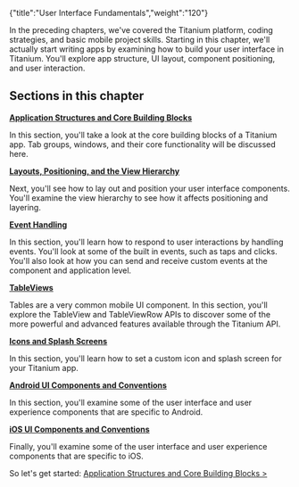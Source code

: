 {"title":"User Interface Fundamentals","weight":"120"}

In the preceding chapters, we've covered the Titanium platform, coding strategies, and basic mobile project skills. Starting in this chapter, we'll actually start writing apps by examining how to build your user interface in Titanium. You'll explore app structure, UI layout, component positioning, and user interaction.

## Sections in this chapter

**[Application Structures and Core Building Blocks](/docs/appc/Titanium_SDK/Titanium_SDK_How-tos/User_Interface_Fundamentals/Application_Structures_and_Core_Building_Blocks/)**

In this section, you'll take a look at the core building blocks of a Titanium app. Tab groups, windows, and their core functionality will be discussed here.

**[Layouts, Positioning, and the View Hierarchy](/docs/appc/Titanium_SDK/Titanium_SDK_How-tos/User_Interface_Fundamentals/Layouts_Positioning_and_the_View_Hierarchy/)**

Next, you'll see how to lay out and position your user interface components. You'll examine the view hierarchy to see how it affects positioning and layering.

**[Event Handling](/docs/appc/Titanium_SDK/Titanium_SDK_How-tos/User_Interface_Fundamentals/Event_Handling/)**

In this section, you'll learn how to respond to user interactions by handling events. You'll look at some of the built in events, such as taps and clicks. You'll also look at how you can send and receive custom events at the component and application level.

**[TableViews](/docs/appc/Titanium_SDK/Titanium_SDK_How-tos/User_Interface_Deep_Dives/TableViews/)**

Tables are a very common mobile UI component. In this section, you'll explore the TableView and TableViewRow APIs to discover some of the more powerful and advanced features available through the Titanium API.

**[Icons and Splash Screens](/docs/appc/Titanium_SDK/Titanium_SDK_How-tos/User_Interface_Fundamentals/Icons_and_Splash_Screens/)**

In this section, you'll learn how to set a custom icon and splash screen for your Titanium app.

**[Android UI Components and Conventions](/docs/appc/Titanium_SDK/Titanium_SDK_How-tos/User_Interface_Deep_Dives/Android_UI_Components_and_Conventions/)**

In this section, you'll examine some of the user interface and user experience components that are specific to Android.

**[iOS UI Components and Conventions](/docs/appc/Titanium_SDK/Titanium_SDK_How-tos/User_Interface_Deep_Dives/iOS_UI_Components_and_Conventions/)**

Finally, you'll examine some of the user interface and user experience components that are specific to iOS.

So let's get started: [Application Structures and Core Building Blocks >](/docs/appc/Titanium_SDK/Titanium_SDK_How-tos/User_Interface_Fundamentals/Application_Structures_and_Core_Building_Blocks/)
